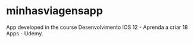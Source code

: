 # minhasviagensapp
App developed in the course Desenvolvimento IOS 12 - Aprenda a criar 18 Apps - Udemy.
